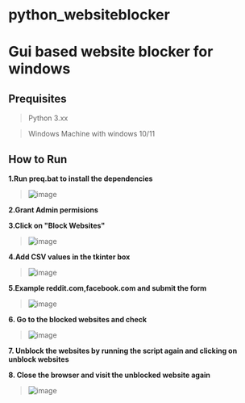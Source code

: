 # python_websiteblocker
# Gui based website blocker for windows
## Prequisites
>Python 3.xx

>Windows Machine with windows 10/11

## How to Run

**1.Run preq.bat to install the dependencies**
>![image](https://user-images.githubusercontent.com/98751980/221347546-32c83f33-24f9-4666-ad05-bce5e26bc8f6.png)


**2.Grant Admin permisions** 


**3.Click on "Block Websites"**

>![image](https://user-images.githubusercontent.com/98751980/221347701-80da22ee-e380-4d96-b629-378600a7043b.png)

**4.Add CSV values in the tkinter box**

>![image](https://user-images.githubusercontent.com/98751980/221347762-8f65e574-ef64-4708-9014-ebae111618b9.png)

**5.Example reddit.com,facebook.com and submit the form**

>![image](https://user-images.githubusercontent.com/98751980/221348656-1df188ed-ca7a-4828-83d9-f34c478e3746.png)

**6. Go to the blocked websites and check**

>![image](https://user-images.githubusercontent.com/98751980/221348872-8ef588e2-7f1b-4c76-b67e-ac17ae7f8e76.png)

**7. Unblock the websites by running the script again and clicking on unblock websites**

**8. Close the browser and visit the unblocked website again**

>![image](https://user-images.githubusercontent.com/98751980/221348988-2b952338-8ae2-48a3-86ca-3e550917d477.png)




